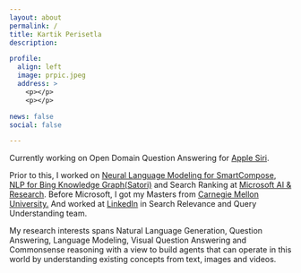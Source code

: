 ```yaml
---
layout: about
permalink: /
title: Kartik Perisetla
description:

profile:
  align: left
  image: prpic.jpeg
  address: >
    <p></p>
    <p></p>

news: false
social: false

---
```

<p align="left">
Currently working on Open Domain Question Answering for <a href="https://www.apple.com/siri/" target="_blank">Apple Siri</a>.</p>
<p>
Prior to this, I worked on <a href="https://www.theverge.com/2020/5/11/21254298/microsoft-outlook-web-text-predictions-gmail-smart-compose-feature" target="_blank">Neural Language Modeling for SmartCompose</a>, <a href="https://blogs.bing.com/search/2013/03/21/understand-your-world-with-bing" target="_blank">NLP for Bing Knowledge Graph(Satori)</a> and Search Ranking at <a href="http://microsoft.com" target="_blank">Microsoft AI & Research</a>. Before Microsoft, I got my Masters from <a href="http://cmu.edu/" target="_blank">Carnegie Mellon University.</a> And worked at <a href="https://linkedin.com" target="_blank">LinkedIn</a> in Search Relevance and Query Understanding team.
</p>

<p align="left">
My research interests spans Natural Language Generation, Question Answering, Language Modeling, Visual Question Answering and Commonsense reasoning with a view to build agents that can operate in this world by understanding existing concepts from text, images and videos.
</p>
